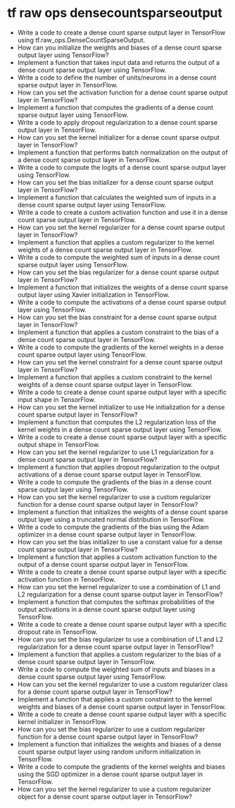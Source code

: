 # tf raw ops densecountsparseoutput

- Write a code to create a dense count sparse output layer in TensorFlow using tf.raw_ops.DenseCountSparseOutput.
- How can you initialize the weights and biases of a dense count sparse output layer using TensorFlow?
- Implement a function that takes input data and returns the output of a dense count sparse output layer using TensorFlow.
- Write a code to define the number of units/neurons in a dense count sparse output layer in TensorFlow.
- How can you set the activation function for a dense count sparse output layer in TensorFlow?
- Implement a function that computes the gradients of a dense count sparse output layer using TensorFlow.
- Write a code to apply dropout regularization to a dense count sparse output layer in TensorFlow.
- How can you set the kernel initializer for a dense count sparse output layer in TensorFlow?
- Implement a function that performs batch normalization on the output of a dense count sparse output layer in TensorFlow.
- Write a code to compute the logits of a dense count sparse output layer using TensorFlow.
- How can you set the bias initializer for a dense count sparse output layer in TensorFlow?
- Implement a function that calculates the weighted sum of inputs in a dense count sparse output layer using TensorFlow.
- Write a code to create a custom activation function and use it in a dense count sparse output layer in TensorFlow.
- How can you set the kernel regularizer for a dense count sparse output layer in TensorFlow?
- Implement a function that applies a custom regularizer to the kernel weights of a dense count sparse output layer in TensorFlow.
- Write a code to compute the weighted sum of inputs in a dense count sparse output layer using TensorFlow.
- How can you set the bias regularizer for a dense count sparse output layer in TensorFlow?
- Implement a function that initializes the weights of a dense count sparse output layer using Xavier initialization in TensorFlow.
- Write a code to compute the activations of a dense count sparse output layer using TensorFlow.
- How can you set the bias constraint for a dense count sparse output layer in TensorFlow?
- Implement a function that applies a custom constraint to the bias of a dense count sparse output layer in TensorFlow.
- Write a code to compute the gradients of the kernel weights in a dense count sparse output layer using TensorFlow.
- How can you set the kernel constraint for a dense count sparse output layer in TensorFlow?
- Implement a function that applies a custom constraint to the kernel weights of a dense count sparse output layer in TensorFlow.
- Write a code to create a dense count sparse output layer with a specific input shape in TensorFlow.
- How can you set the kernel initializer to use He initialization for a dense count sparse output layer in TensorFlow?
- Implement a function that computes the L2 regularization loss of the kernel weights in a dense count sparse output layer using TensorFlow.
- Write a code to create a dense count sparse output layer with a specific output shape in TensorFlow.
- How can you set the kernel regularizer to use L1 regularization for a dense count sparse output layer in TensorFlow?
- Implement a function that applies dropout regularization to the output activations of a dense count sparse output layer in TensorFlow.
- Write a code to compute the gradients of the bias in a dense count sparse output layer using TensorFlow.
- How can you set the kernel regularizer to use a custom regularizer function for a dense count sparse output layer in TensorFlow?
- Implement a function that initializes the weights of a dense count sparse output layer using a truncated normal distribution in TensorFlow.
- Write a code to compute the gradients of the bias using the Adam optimizer in a dense count sparse output layer in TensorFlow.
- How can you set the bias initializer to use a constant value for a dense count sparse output layer in TensorFlow?
- Implement a function that applies a custom activation function to the output of a dense count sparse output layer in TensorFlow.
- Write a code to create a dense count sparse output layer with a specific activation function in TensorFlow.
- How can you set the kernel regularizer to use a combination of L1 and L2 regularization for a dense count sparse output layer in TensorFlow?
- Implement a function that computes the softmax probabilities of the output activations in a dense count sparse output layer using TensorFlow.
- Write a code to create a dense count sparse output layer with a specific dropout rate in TensorFlow.
- How can you set the bias regularizer to use a combination of L1 and L2 regularization for a dense count sparse output layer in TensorFlow?
- Implement a function that applies a custom regularizer to the bias of a dense count sparse output layer in TensorFlow.
- Write a code to compute the weighted sum of inputs and biases in a dense count sparse output layer using TensorFlow.
- How can you set the kernel regularizer to use a custom regularizer class for a dense count sparse output layer in TensorFlow?
- Implement a function that applies a custom constraint to the kernel weights and biases of a dense count sparse output layer in TensorFlow.
- Write a code to create a dense count sparse output layer with a specific kernel initializer in TensorFlow.
- How can you set the bias regularizer to use a custom regularizer function for a dense count sparse output layer in TensorFlow?
- Implement a function that initializes the weights and biases of a dense count sparse output layer using random uniform initialization in TensorFlow.
- Write a code to compute the gradients of the kernel weights and biases using the SGD optimizer in a dense count sparse output layer in TensorFlow.
- How can you set the kernel regularizer to use a custom regularizer object for a dense count sparse output layer in TensorFlow?